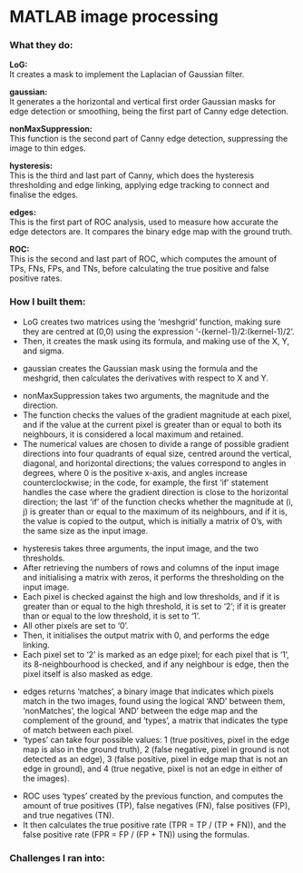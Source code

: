# MATLAB image processing

### What they do:

**LoG:**<br />
It creates a mask to implement the Laplacian of Gaussian filter.<br />

**gaussian:**<br />
It generates a the horizontal and vertical first order Gaussian masks for edge detection or smoothing, being the first part of Canny edge detection.<br />

**nonMaxSuppression:**<br />
This function is the second part of Canny edge detection, suppressing the image to thin edges.<br />

**hysteresis:**<br />
This is the third and last part of Canny, which does the hysteresis thresholding and edge linking, applying edge tracking to connect and finalise the edges.<br />

**edges:**<br />
This is the first part of ROC analysis, used to measure how accurate the edge detectors are. It compares the binary edge map with the ground truth.<br />

**ROC:**<br />
This is the second and last part of ROC, which computes the amount of TPs, FNs, FPs, and TNs, before calculating the true positive and false positive rates.<br />

### How I built them:

- LoG creates two matrices using the ‘meshgrid’ function, making sure they are centred at (0,0) using the expression ‘-(kernel-1)/2:(kernel-1)/2’.
- Then, it creates the mask using its formula, and making use of the X, Y, and sigma.
<!-- -->
- gaussian creates the Gaussian mask using the formula and the meshgrid, then calculates the derivatives with respect to X and Y.
<!-- -->
- nonMaxSuppression takes two arguments, the magnitude and the direction.
- The function checks the values of the gradient magnitude at each pixel, and if the value at the current pixel is
greater than or equal to both its neighbours, it is considered a local maximum and retained.
- The numerical values are chosen to divide a range of possible gradient directions into four quadrants of equal size, centred around the vertical, diagonal, and horizontal directions; the values correspond to angles in degrees, where 0 is the positive x-axis, and angles increase counterclockwise; in the code, for example, the first ‘if’ statement handles the case where the gradient direction is close to the horizontal direction; the last ‘if’ of the function checks whether the magnitude at (i, j) is greater than or equal to the maximum of its neighbours, and if it is, the value is copied to the output, which is initially a matrix of 0’s, with the same size as the input image.
<!-- -->
- hysteresis takes three arguments, the input image, and the two thresholds.
- After retrieving the numbers of rows and columns of the input image and initialising a matrix with zeros, it performs the thresholding on the input image.
- Each pixel is checked against the high and low thresholds, and if it is greater than or equal to the high threshold, it is set to ‘2’; if it is greater than or equal to the low threshold, it is set to ‘1’.
- All other pixels are set to ‘0’.
- Then, it initialises the output matrix with 0, and performs the edge linking.
- Each pixel set to ‘2’ is marked as an edge pixel; for each pixel that is ‘1’, its 8-neighbourhood is checked, and if any neighbour is edge, then the pixel itself is also masked as edge.
<!-- -->
- edges returns ‘matches’, a binary image that indicates which pixels match in the two images, found using the logical ‘AND’ between them, ‘nonMatches’, the logical ‘AND’ between the edge map and the complement of the ground, and ‘types’, a matrix that indicates the type of match between each pixel.
- ‘types’ can take four possible values: 1 (true positives, pixel in the edge map is also in the ground truth), 2 (false negative, pixel in ground is not detected as an edge), 3 (false positive, pixel in edge map that is not an edge in ground), and 4 (true negative, pixel is not an edge in either of the images).
<!-- -->
- ROC uses ‘types’ created by the previous function, and computes the amount of true positives (TP), false negatives (FN), false positives (FP), and true negatives (TN).
- It then calculates the true positive rate (TPR = TP / (TP + FN)), and the false positive rate (FPR = FP / (FP + TN)) using the formulas.

### Challenges I ran into:
